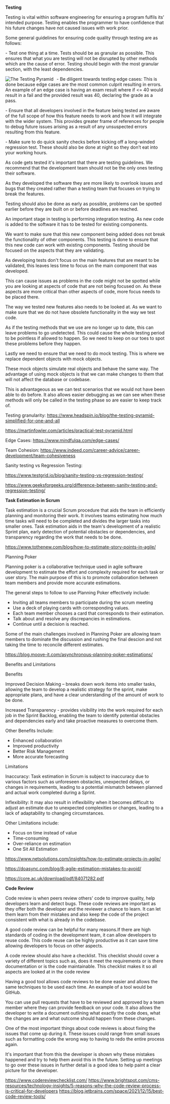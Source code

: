 **Testing**

Testing is vital within software engineering for ensuring a program fulfils its’ intended purpose. Testing enables the programmer to have confidence that his future changes have not caused issues with work prior. 

Some general guidelines for ensuring code quality through testing are as follows:

\-     Test one thing at a time. Tests should be as granular as possible. This ensures that what you are testing will not be disrupted by other methods which are the cause of error. Testing should begin with the most granular section, with the least dependencies. 

<img src="images/TheTestingPyramid.png"     alt="The Testing Pyramid"     style="float: left; margin-right: 10px;" />

 

\-     Be diligent towards testing edge cases: This is done because edge cases are the most common culprit resulting in errors. An example of an edge case is having an exam result where if <= 40 would result in a fail and the provided result was 40, declaring the grade as a pass.

 

\-     Ensure that all developers involved in the feature being tested are aware of the full scope of how this feature needs to work and how it will integrate with the wider system. This provides greater frame of references for people to debug future issues arising as a result of any unsuspected errors resulting from this feature.

 

\-     Make sure to do quick sanity checks before kicking off a long-winded regression test. These should also be done at night so they don’t eat into your working hours.

As code gets tested it's important that there are testing guidelines. We recommend that the development team should not be the only ones testing their software.

As they developed the software they are more likely to overlook issues and bugs that they created rather than a testing team that focuses on trying to break the features. 

Testing should also be done as early as possible, problems can be spotted earlier before they are built on or before deadlines are reached. 

An important stage in testing is performing integration testing. As new code is added to the software it has to be tested for existing components. 

We want to make sure that this new component being added does not break the functionality of other components. This testing is done to ensure that this new code can work with existing components. Testing should be focused on the aspects that they are validating.

As developing tests don't focus on the main features that are meant to be validated, this leaves less time to focus on the main component that was developed. 

This can cause issues as problems in the code might not be spotted while you are looking at aspects of code that are not being focused on. 
As these aspects are more critical than other aspects of code, more focus needs to be placed there. 

The way we tested new features also needs to be looked at. As we want to make sure that we do not have obsolete functionality in the way we test code. 

As if the testing methods that we use are no longer up to date, this can leave problems to go undetected. This could cause the whole testing period to be pointless if allowed to happen. So we need to keep on our toes to spot these problems before they happen.

Lastly we need to ensure that we need to do mock testing. This is where we replace dependent objects with mock objects. 

These mock objects simulate real objects and behave the same way. The advantage of using mock objects is that we can make changes to them that will not affect the database or codebase. 

This is advantageous as we can test scenarios that we would not have been able to do before. It also allows easier debugging as we can see when these methods will only be called in the testing phase so are easier to keep track of. 


Testing granularity: https://www.headspin.io/blog/the-testing-pyramid-simplified-for-one-and-all

 https://martinfowler.com/articles/practical-test-pyramid.html

Edge Cases: https://www.mindfulqa.com/edge-cases/

Team Cohesion: https://www.indeed.com/career-advice/career-development/team-cohesiveness

Sanity testing vs Regression Testing:

https://www.testgrid.io/blog/sanity-testing-vs-regression-testing/

https://www.geeksforgeeks.org/difference-between-sanity-testing-and-regression-testing/




**Task Estimation in Scrum**

Task estimation is a crucial Scrum procedure that aids the team in efficiently planning and monitoring their work. It involves teams estimating how much time tasks will need to be completed and divides the larger tasks into smaller ones. Task estimation aids in the team's development of a realistic Sprint plan, early detection of potential obstacles or dependencies, and transparency regarding the work that needs to be done.

https://www.tothenew.com/blog/how-to-estimate-story-points-in-agile/

Planning Poker

Planning poker is a collaborative technique used in agile software development to estimate the effort and complexity required for each task or user story. The main purpose of this is to promote collaboration between team members and provide more accurate estimations. 

The general steps to follow to use Planning Poker effectively include: 

-	Inviting all teams members to participate during the scrum meeting
-	Use a deck of playing cards with corresponding values.
-	Each team member chooses a card that corresponds to their estimation.
-	Talk about and resolve any discrepancies in estimations.
-	Continue until a decision is reached.

Some of the main challenges involved in Planning Poker are allowing team members to dominate the discussion and rushing the final descion and not taking the time to reconcile different estimates. 

https://blog.moove-it.com/asynchronous-planning-poker-estimations/

Benefits and Limitations

Benefits

Improved Decision Making – breaks down work items into smaller tasks, allowing the team to develop a realistic strategy for the sprint, make appropriate plans, and have a clear understanding of the amount of work to be done.

Increased Transparency - provides visibility into the work required for each job in the Sprint Backlog, enabling the team to identify potential obstacles and dependencies early and take proactive measures to overcome them.

Other Benefits Include:
-	Enhanced collaboration
-	Improved productivity
-	Better Risk Management
-	More accurate forecasting

Limitations

Inaccuracy: Task estimation in Scrum is subject to inaccuracy due to various factors such as unforeseen obstacles, unexpected delays, or changes in requirements, leading to a potential mismatch between planned and actual work completed during a Sprint.

Inflexibility: It may also result in inflexibility when it becomes difficult to adjust an estimate due to unexpected complexities or changes, leading to a lack of adaptability to changing circumstances.

Other Limitations include:
-	Focus on time instead of value
-	Time-consuming
-	Over-reliance on estimation
-	One Sit All Estimation

https://www.netsolutions.com/insights/how-to-estimate-projects-in-agile/

https://doasync.com/blog/8-agile-estimation-mistakes-to-avoid/

https://core.ac.uk/download/pdf/84071282.pdf


**Code Review**

Code review is when peers review others' code to improve quality, help developers learn and detect bugs. These code reviews are important as they offer both the developer and the reviewer a chance to learn. It can let them learn from their mistakes and also keep the code of the project consistent with what is already in the codebase.

A good code review can be helpful for many reasons.If there are high standards of coding in the development team, it can allow developers to reuse code. This code reuse can be highly productive as it can save time allowing developers to focus on other aspects.

A code review should also have a checklist. This checklist should cover a variety of different topics such as, does it meet the requirements or is there documentation or is the code maintainable. This checklist makes it so all aspects are looked at in the code review

Having a good tool allows code reviews to be done easier and allows the same techniques to be used each time. An example of a tool would be GitHub.

You can use pull requests that have to be reviewed and approved by a team member where they can provide feedback on your code. It also allows the developer to write a document outlining what exactly the code does, what the changes are and what outcome should happen from these changes.

One of the most important things about code reviews is about fixing the issues that come up during it. These issues could range from small issues such as formatting code the wrong way to having to redo the entire process again. 

It's important that from this the developer is shown why these mistakes happened and try to help them avoid this in the future. Setting up meetings to go over these issues in further detail is a good idea to help paint a clear picture for the developer.

https://www.codereviewchecklist.com/
https://www.brightspot.com/cms-resources/technology-insights/5-reasons-why-the-code-review-process-is-critical-for-developers
https://blog.jetbrains.com/space/2021/12/15/best-code-review-tools/

